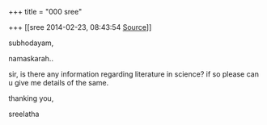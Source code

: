 +++
title = "000 sree"

+++
[[sree	2014-02-23, 08:43:54 [Source](https://groups.google.com/g/samskrita/c/pD8V3xb4-EM)]]



subhodayam,

  

namaskarah..

  

sir, is there any information regarding literature in science? if so please can u give me details of the same.

  

thanking you,

  

sreelatha

